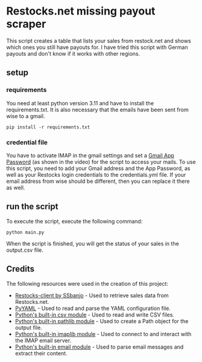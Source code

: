 # Restocks.net missing payout scraper

This script creates a table that lists your sales from restock.net and shows which ones you still have payouts for.
I have tried this script with German payouts and don't know if it works with other regions.

## setup
### requirements
You need at least python version 3.11 and have to install the requirements.txt.
It is also necessary that the emails have been sent from wise to a gmail.
```
pip install -r requirements.txt
```

### credential file
You have to activate IMAP in the gmail settings and set a [Gmail App Password](https://www.youtube.com/watch?v=hXiPshHn9Pw) (as shown in the video) for the script to access your mails.
To use this script, you need to add your Gmail address and the App Password, as well as your Restocks login credentials to the credentials.yml file.
If your email address from wise should be different, then you can replace it there as well.

## run the script
To execute the script, execute the following command:
```
python main.py
```
When the script is finished, you will get the status of your sales in the output.csv file.

## Credits

The following resources were used in the creation of this project:
- [Restocks-client by SSbanjo](https://github.com/SSbanjo/Restocks-client) - Used to retrieve sales data from Restocks.net.
- [PyYAML](https://pypi.org/project/PyYAML/) - Used to read and parse the YAML configuration file.
- [Python's built-in csv module](https://docs.python.org/3/library/csv.html) - Used to read and write CSV files.
- [Python's built-in pathlib module](https://docs.python.org/3/library/pathlib.html) - Used to create a Path object for the output file.
- [Python's built-in imaplib module](https://docs.python.org/3/library/imaplib.html) - Used to connect to and interact with the IMAP email server.
- [Python's built-in email module](https://docs.python.org/3/library/email.html) - Used to parse email messages and extract their content.